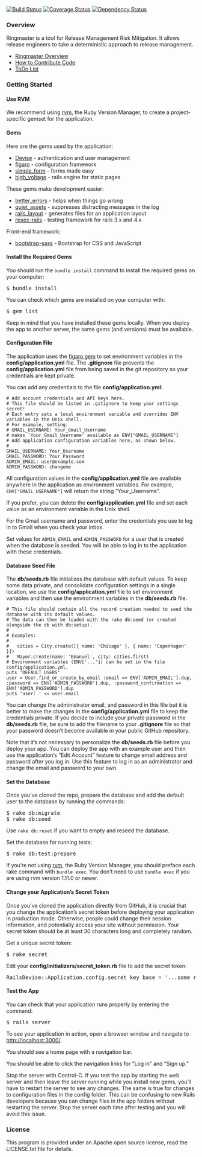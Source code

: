 [![Build Status](https://travis-ci.org/DamageStudios/ringmaster.png?branch=master)](https://travis-ci.org/DamageStudios/ringmaster)
[![Coverage Status](https://coveralls.io/repos/DamageStudios/ringmaster/badge.png?branch=master)](https://coveralls.io/r/DamageStudios/ringmaster)
[![Dependency Status](https://gemnasium.com/DamageStudios/ringmaster.png)](https://gemnasium.com/DamageStudios/ringmaster)

### Overview
Ringmaster is a tool for Release Management Risk Mitigation. It allows release engineers to take a deterministic approach to release management.
* [Ringmaster Overview](https://github.com/DamageStudios/ringmaster/blob/master/docs/Overview.md)
* [How to Contribute Code](https://github.com/DamageStudios/ringmaster/blob/master/docs/Contributing_Code.md)
* [ToDo List](https://github.com/DamageStudios/ringmaster/blob/master/docs/ToDo.md)

### Getting Started

#### Use RVM
We recommend using [rvm](https://rvm.io), the Ruby Version Manager, to create a project-specific gemset for the application.

#### Gems
Here are the gems used by the application: 
* [Devise](http://github.com/plataformatec/devise) - authentication and user management
* [figaro](https://github.com/laserlemon/figaro) - configuration framework
* [simple_form](http://simple-form.plataformatec.com.br/) - forms made easy
* [high_voltage](https://github.com/thoughtbot/high_voltage) - rails engine for static pages

These gems make development easier:
* [better_errors](https://github.com/charliesome/better_errors) - helps when things go wrong
* [quiet_assets](https://github.com/evrone/quiet_assets) - suppresses distracting messages in the log
* [rails_layout](https://github.com/RailsApps/rails_layout) - generates files for an application layout
* [rpsec-rails](https://github.com/rspec/rspec-rails) - testing framework for rails 3.x and 4.x

Front-end framework:
* [bootstrap-sass](https://github.com/thomas-mcdonald/bootstrap-sass) - Bootstrap for CSS and JavaScript

#### Install the Required Gems
You should run the `bundle install` command to install the required gems on your computer:

<pre>
$ bundle install
</pre>

You can check which gems are installed on your computer with:

<pre>
$ gem list
</pre>

Keep in mind that you have installed these gems locally. When you deploy the app to another server, the same gems (and versions) must be available.

#### Configuration File
The application uses the [figaro gem](https://github.com/laserlemon/figaro)  to set environment variables in the __config/application.yml__ file. The __.gitignore__ file prevents the __config/application.yml__ file from being saved in the git repository so your credentials are kept private. 

You can add any credentials to the file __config/application.yml__:

```
# Add account credentials and API keys here.
# This file should be listed in .gitignore to keep your settings secret!
# Each entry sets a local environment variable and overrides ENV variables in the Unix shell.
# For example, setting:
# GMAIL_USERNAME: Your_Gmail_Username
# makes 'Your_Gmail_Username' available as ENV["GMAIL_USERNAME"]
# Add application configuration variables here, as shown below.
#
GMAIL_USERNAME: Your_Username
GMAIL_PASSWORD: Your_Password
ADMIN_EMAIL: user@example.com
ADMIN_PASSWORD: changeme
```

All configuration values in the __config/application.yml__ file are available anywhere in the application as environment variables. For example, `ENV["GMAIL_USERNAME"]` will return the string “Your_Username”.

If you prefer, you can delete the __config/application.yml__ file and set each value as an environment variable in the Unix shell.

For the Gmail username and password, enter the credentials you use to log in to Gmail when you check your inbox. 

Set values for `ADMIN_EMAIL` and `ADMIN_PASSWORD` for a user that is created when the database is seeded. You will be able to log in to the application with these credentials.

#### Database Seed File
The __db/seeds.rb__ file initializes the database with default values. To keep some data private, and consolidate configuration settings in a single location, we use the __config/application.yml__ file to set environment variables and then use the environment variables in the __db/seeds.rb__ file.

```
# This file should contain all the record creation needed to seed the database with its default values.
# The data can then be loaded with the rake db:seed (or created alongside the db with db:setup).
#
# Examples:
#
#   cities = City.create([{ name: 'Chicago' }, { name: 'Copenhagen' }])
#   Mayor.create(name: 'Emanuel', city: cities.first)
# Environment variables (ENV['...']) can be set in the file config/application.yml.
puts 'DEFAULT USERS'
user = User.find_or_create_by_email :email => ENV['ADMIN_EMAIL'].dup, :password => ENV['ADMIN_PASSWORD'].dup, :password_confirmation => ENV['ADMIN_PASSWORD'].dup
puts 'user: ' << user.email
```

You can change the administrator email, and password in this file but it is better to make the changes in the __config/application.yml__ file to keep the credentials private. If you decide to include your private password in the __db/seeds.rb__ file, be sure to add the filename to your __.gitignore__ file so that your password doesn’t become available in your public GitHub repository.

Note that it’s not necessary to personalize the __db/seeds.rb__ file before you deploy your app. You can deploy the app with an example user and then use the application’s “Edit Account” feature to change email address and password after you log in. Use this feature to log in as an administrator and change the email and password to your own.

#### Set the Database
Once you’ve cloned the repo, prepare the database and add the default user to the database by running the commands:

<pre>
$ rake db:migrate
$ rake db:seed
</pre>

Use `rake db:reset` if you want to empty and reseed the database.

Set the database for running tests:

<pre>
$ rake db:test:prepare
</pre>

If you’re not using [rvm](https://rvm.io), the Ruby Version Manager, you should preface each rake command with `bundle exec`. You don’t need to use `bundle exec` if you are using rvm version 1.11.0 or newer.

#### Change your Application’s Secret Token

Once you’ve cloned the application directly from GitHub, it is crucial that you change the application’s secret token before deploying your application in production mode. Otherwise, people could change their session information, and potentially access your site without permission. Your secret token should be at least 30 characters long and completely random.

Get a unique secret token:

<pre>
$ rake secret
</pre>

Edit your __config/initializers/secret_token.rb__ file to add the secret token:

<pre>
RailsDevise::Application.config.secret_key_base = '...some really long, random string...'
</pre>

#### Test the App
You can check that your application runs properly by entering the command:

<pre>
$ rails server
</pre>

To see your application in action, open a browser window and navigate to [http://localhost:3000/](http://localhost:3000/).

You should see a home page with a navigation bar.

You should be able to click the navigation links for “Log in” and “Sign up.”

Stop the server with Control-C. If you test the app by starting the web server and then leave the server running while you install new gems, you’ll have to restart the server to see any changes. The same is true for changes to configuration files in the config folder. This can be confusing to new Rails developers because you can change files in the app folders without restarting the server. Stop the server each time after testing and you will avoid this issue.

### License
This program is provided under an Apache open source license, read the LICENSE.txt file for details.
